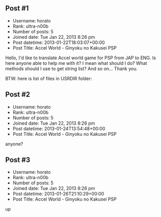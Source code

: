 ## Post #1
- Username: horato
- Rank: ultra-n00b
- Number of posts: 5
- Joined date: Tue Jan 22, 2013 8:26 pm
- Post datetime: 2013-01-22T18:03:07+00:00
- Post Title: Accel World - Ginyoku no Kakusei PSP

Hello,
I'd like to translate Accel world game for PSP from JAP to ENG. Is here anyone able to help me with it? I mean what should I do? What methods should I use to get string list? And so on... Thank you.

BTW: here is list of files in USRDIR folder:
## Post #2
- Username: horato
- Rank: ultra-n00b
- Number of posts: 5
- Joined date: Tue Jan 22, 2013 8:26 pm
- Post datetime: 2013-01-24T13:54:48+00:00
- Post Title: Accel World - Ginyoku no Kakusei PSP

anyone?
## Post #3
- Username: horato
- Rank: ultra-n00b
- Number of posts: 5
- Joined date: Tue Jan 22, 2013 8:26 pm
- Post datetime: 2013-01-26T21:10:29+00:00
- Post Title: Accel World - Ginyoku no Kakusei PSP

up
